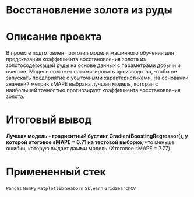 # Восстановление золота из руды

# Описание проекта  

В проекте подготовлен прототип модели машинного обучения для предсказания коэффициента восстановления золота из золотосодержащей руды на основе данных с параметрами добычи и очистки. Модель поможет оптимизировать производство, чтобы не запускать предприятие с убыточными характеристиками.
На основании значений метрик sMAPE выбрана лучшая модель, которая с наибольшей точностью прогнозирует коэффициента восстановления золота. 

# Итоговый вывод
**Лучшая модель -  градиентный бустинг GradientBoostingRegressor(), у которой итоговое sMAPE =  6.71 на тестовой выборке**, что меньше ошибки, которую выдает дамми модель (Итоговое sMAPE = 7.77).

# Примененный стек

`Pandas`
`NumPy`
`Matplotlib`
`Seaborn`
`Sklearn`
`GridSearchCV`
